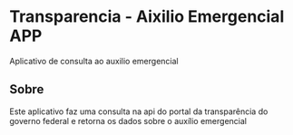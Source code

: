 # Transparencia - Aixilio Emergencial APP

Aplicativo de consulta ao auxilio emergencial

## Sobre

Este aplicativo faz uma consulta na api do portal da transparência do governo federal
e retorna os dados sobre o auxílio emergencial 
